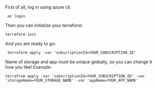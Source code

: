 First of all, log in using azure cli:

``` az login```

Then you can initialize your terraform:

``` terraform init ```

And you are ready to go:

``` terraform apply -var 'subscriptionId=YOUR_SUBSCRIPTION_ID'```

Name of storage and app must be unique globally, so you can change it how you like! Example:

``` terrafrom apply -var 'subscriptionId=YOUR_SUBSCRIPTION_ID' -var 'storageName=YOUR_STORAGE_NAME' -var 'appName=YOUR_APP_NAME' ```